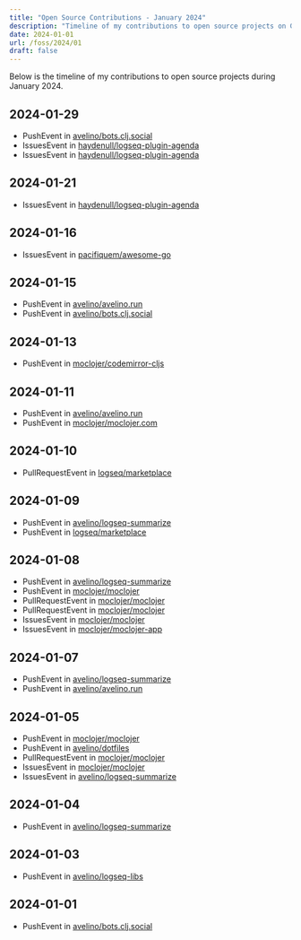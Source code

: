 ```yaml
---
title: "Open Source Contributions - January 2024"
description: "Timeline of my contributions to open source projects on GitHub during January 2024."
date: 2024-01-01
url: /foss/2024/01
draft: false
---
```


Below is the timeline of my contributions to open source projects during January 2024.

## 2024-01-29

- PushEvent in [avelino/bots.clj.social](https://github.com/avelino/bots.clj.social)
- IssuesEvent in [haydenull/logseq-plugin-agenda](https://github.com/haydenull/logseq-plugin-agenda)
- IssuesEvent in [haydenull/logseq-plugin-agenda](https://github.com/haydenull/logseq-plugin-agenda)

## 2024-01-21

- IssuesEvent in [haydenull/logseq-plugin-agenda](https://github.com/haydenull/logseq-plugin-agenda)

## 2024-01-16

- IssuesEvent in [pacifiquem/awesome-go](https://github.com/pacifiquem/awesome-go)

## 2024-01-15

- PushEvent in [avelino/avelino.run](https://github.com/avelino/avelino.run)
- PushEvent in [avelino/bots.clj.social](https://github.com/avelino/bots.clj.social)

## 2024-01-13

- PushEvent in [moclojer/codemirror-cljs](https://github.com/moclojer/codemirror-cljs)

## 2024-01-11

- PushEvent in [avelino/avelino.run](https://github.com/avelino/avelino.run)
- PushEvent in [moclojer/moclojer.com](https://github.com/moclojer/moclojer.com)

## 2024-01-10

- PullRequestEvent in [logseq/marketplace](https://github.com/logseq/marketplace)

## 2024-01-09

- PushEvent in [avelino/logseq-summarize](https://github.com/avelino/logseq-summarize)
- PushEvent in [logseq/marketplace](https://github.com/logseq/marketplace)

## 2024-01-08

- PushEvent in [avelino/logseq-summarize](https://github.com/avelino/logseq-summarize)
- PushEvent in [moclojer/moclojer](https://github.com/moclojer/moclojer)
- PullRequestEvent in [moclojer/moclojer](https://github.com/moclojer/moclojer)
- PullRequestEvent in [moclojer/moclojer](https://github.com/moclojer/moclojer)
- IssuesEvent in [moclojer/moclojer](https://github.com/moclojer/moclojer)
- IssuesEvent in [moclojer/moclojer-app](https://github.com/moclojer/moclojer-app)

## 2024-01-07

- PushEvent in [avelino/logseq-summarize](https://github.com/avelino/logseq-summarize)
- PushEvent in [avelino/avelino.run](https://github.com/avelino/avelino.run)

## 2024-01-05

- PushEvent in [moclojer/moclojer](https://github.com/moclojer/moclojer)
- PushEvent in [avelino/dotfiles](https://github.com/avelino/dotfiles)
- PullRequestEvent in [moclojer/moclojer](https://github.com/moclojer/moclojer)
- IssuesEvent in [moclojer/moclojer](https://github.com/moclojer/moclojer)
- IssuesEvent in [avelino/logseq-summarize](https://github.com/avelino/logseq-summarize)

## 2024-01-04

- PushEvent in [avelino/logseq-summarize](https://github.com/avelino/logseq-summarize)

## 2024-01-03

- PushEvent in [avelino/logseq-libs](https://github.com/avelino/logseq-libs)

## 2024-01-01

- PushEvent in [avelino/bots.clj.social](https://github.com/avelino/bots.clj.social)

